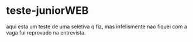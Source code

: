 # teste-juniorWEB
aqui esta um teste de uma seletiva q fiz, 
mas infelismente nao fiquei com a vaga 
fui reprovado na entrevista.
